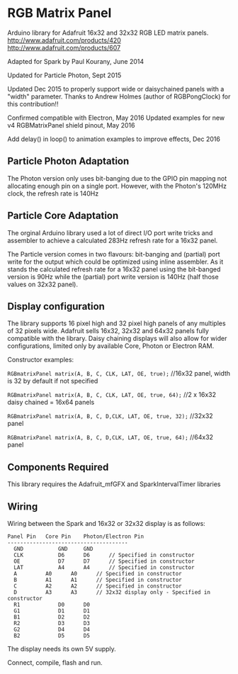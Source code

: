 RGB Matrix Panel
================

Arduino library for Adafruit 16x32 and 32x32 RGB LED matrix panels.
	http://www.adafruit.com/products/420
	http://www.adafruit.com/products/607

Adapted for Spark by Paul Kourany, June 2014

Updated for Particle Photon, Sept 2015

Updated Dec 2015 to properly support wide or daisychained panels with a "width" parameter.
Thanks to Andrew Holmes (author of RGBPongClock) for this contribution!!

Confirmed compatible with Electron, May 2016
Updated examples for new v4 RGBMatrixPanel shield pinout, May 2016

Add delay() in loop() to animation examples to improve effects, Dec 2016


Particle Photon Adaptation
---
The Photon version only uses bit-banging due to the GPIO pin mapping not
allocating enough pin on a single port.  However, with the Photon's 120MHz
clock, the refresh rate is 140Hz

Particle Core Adaptation
---
The orginal Arduino library used a lot of direct I/O port write tricks and
assembler to achieve a calculated 283Hz refresh rate for a 16x32 panel.

The Particle version comes in two flavours: bit-banging and (partial) port
write for the output which could be optimized using inline assembler.  As it
stands the calculated refresh rate for a 16x32 panel using the bit-banged
version is 90Hz while the (partial) port write version is 140Hz (half those
values on 32x32 panel).

Display configuration
---
The library supports 16 pixel high and 32 pixel high panels of any multiples
of 32 pixels wide.  Adafruit sells 16x32, 32x32 and 64x32 panels fully compatible
with the library.  Daisy chaining displays will also allow for wider configurations,
limited only by available Core,  Photon or Electron RAM.

Constructor examples:

`RGBmatrixPanel matrix(A, B, C, CLK, LAT, OE, true);` //16x32 panel, width is 32 by default if not specified

`RGBmatrixPanel matrix(A, B, C, CLK, LAT, OE, true, 64);` //2 x 16x32 daisy chained = 16x64 panels

`RGBmatrixPanel matrix(A, B, C, D,CLK, LAT, OE, true, 32);` //32x32 panel

`RGBmatrixPanel matrix(A, B, C, D,CLK, LAT, OE, true, 64);` //64x32 panel


Components Required
---
This library requires the Adafruit_mfGFX and SparkIntervalTimer libraries

Wiring
---
Wiring between the Spark and 16x32 or 32x32 display is as follows:

```
Panel Pin	Core Pin	Photon/Electron Pin
--------------------------------------
  GND			GND		GND		
  CLK			D6		D6		// Specified in constructor
  OE			D7		D7		// Specified in constructor
  LAT			A4		A4		// Specified in constructor
  A			A0		A0		// Specified in constructor
  B			A1		A1		// Specified in constructor
  C			A2		A2		// Specified in constructor
  D			A3		A3		// 32x32 display only - Specified in constructor
  R1			D0		D0		
  G1			D1		D1		
  B1			D2		D2		
  R2			D3		D3		
  G2			D4		D4		
  B2			D5		D5		
```

The display needs its own 5V supply.

Connect, compile, flash and run.
